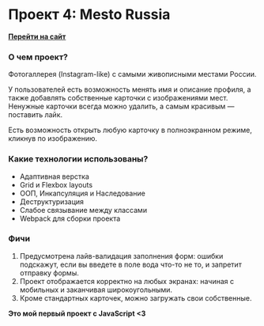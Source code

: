 # Проект 4: Mesto Russia
**[Перейти на сайт](https://geogeorgeous.github.io/mesto/src/index.html)**


### О чем проект?

Фотогаллерея (Instagram-like) с самыми живописными местами России.

У пользователей есть возможность менять имя и описание профиля, а также добавлять собственные карточки с изображениями мест. Ненужные карточки всегда можно удалить, а самым красивым — поставить лайк.



Есть возможность открыть любую карточку в полноэкранном режиме, кликнув по изображению.

### Какие технологии использованы?
* Адаптивная верстка
* Grid и Flexbox layouts
* ООП, Инкапсуляция и Наследование
* Деструктуризация
* Слабое связывание между классами
* Webpack для сборки проекта

### Фичи
1. Предусмотрена лайв-валидация заполнения форм: ошибки подскажут, если вы введете в поле вода что-то не то, и запретит отправку формы.
2. Проект отображается корректно на любых экранах: начиная с мобильных и заканчивая широкоугольными.
3. Кроме стандартных карточек, можно загружать свои собственные.


**Это мой первый проект с JavaScript <3**
